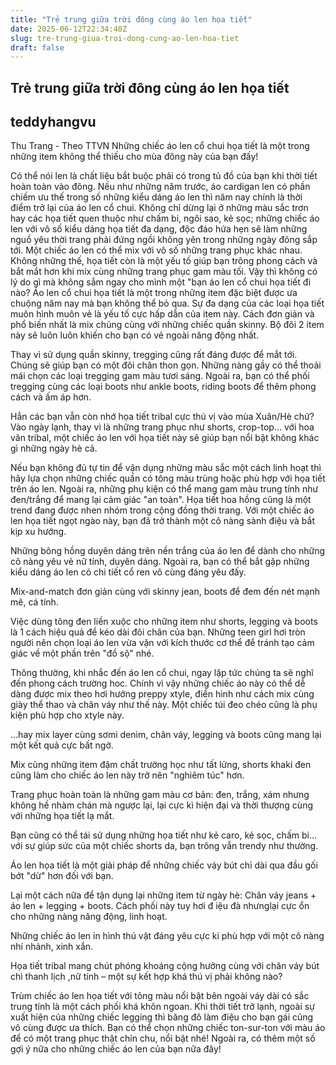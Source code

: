 ```yaml
---
title: "Trẻ trung giữa trời đông cùng áo len họa tiết"
date: 2025-06-12T22:34:40Z
slug: tre-trung-giua-troi-dong-cung-ao-len-hoa-tiet
draft: false
---
```


## Trẻ trung giữa trời đông cùng áo len họa tiết

## teddyhangvu

Thu Trang - Theo TTVN
Những chiếc áo len cổ chui họa tiết là một trong những item không thể thiếu cho mùa đông này của bạn đấy!

Có thể nói  len là chất liệu bắt buộc phải có trong tủ đồ của bạn khi thời tiết hoàn toàn vào đông. Nếu như những năm trước, áo cardigan len có phần chiếm ưu thế trong số những kiểu dáng áo len thì năm nay chính là thời điểm trở lại của áo len cổ chui. Không chỉ dừng lại ở những màu sắc trơn hay các họa tiết quen thuộc như chấm bi, ngôi sao, kẻ sọc; những chiếc áo len với vô số kiểu dáng họa tiết đa dạng, độc đáo hứa hẹn sẽ làm những nguồ yêu thời trang phải đứng ngồi không yên trong những ngày đông sắp tới.
Một chiếc áo len có thể mix với vô số những trang phục khác nhau. Không những thế, họa tiết còn là một yếu tố giúp bạn trông phong cách và bắt mắt hơn khi mix cùng những trang phục gam màu tối. Vậy thì không có lý do gì mà không sắm ngay cho mình một "bạn áo len cổ chui họa tiết đi nào?
Áo len cổ chui họa tiết là một trong những item đặc biệt được ưa chuộng năm nay mà bạn không thể bỏ qua. Sự đa dạng của các loại họa tiết muôn hình muôn vẻ là yếu tố cực hấp dẫn của item này. 
Cách đơn giản và phổ biến nhất là mix chúng cùng với những chiếc quần skinny. Bộ đôi 2 item này sẽ luôn luôn khiến cho bạn có vẻ ngoài năng động nhất.


Thay vì sử dụng quần skinny, tregging cũng rất đáng được để mắt tới. Chúng sẽ giúp bạn có một đôi chân thon gọn. Những nàng gầy có thể thoải mái chọn các loại tregging gam màu tươi sáng. Ngoài ra, bạn có thể phối tregging cùng các loại boots như ankle boots, riding boots để thêm phong cách và ấm áp hơn.


Hẳn các bạn vẫn còn nhớ họa tiết tribal  cực thú vị vào mùa Xuân/Hè chứ? Vào ngày lạnh, thay vì là những trang phục như  shorts, crop-top… với hoa văn tribal, một chiếc áo len với họa tiết này sẽ giúp bạn nổi bật không khác gì những ngày hè cả.


Nếu bạn không đủ tự tin để vận dụng những màu sắc một cách linh hoạt thì hãy lựa chọn những chiếc quần có tông màu trùng hoặc phù hợp với họa tiết trên áo len. Ngoài ra, những phụ kiện có thể mang gam màu trung tính như đen/trắng để mang lại cảm giác "an toàn". 
Họa tiết hoa hồng cũng là một trend đang được nhen nhóm trong cộng đồng thời trang. Với một chiếc áo len họa tiết ngọt ngào này, bạn đã trở thành một cô nàng sành điệu và bắt kịp xu hướng.
 
Những bông hồng duyên dáng trên nền trắng của áo len để dành cho những cô nàng yêu vẻ nữ tính, duyên dáng. Ngoài ra, bạn có thể bắt gặp những kiểu dáng áo len có chi tiết cổ ren vô cùng đáng yêu đấy.
 

Mix-and-match đơn giản cùng với skinny jean, boots để đem đến nét mạnh mẽ, cá tính.
 

Việc dùng tông đen liền xuộc cho những item như shorts, legging và boots là 1 cách hiệu quả để kéo dài đôi chân của bạn. Những teen girl hơi tròn người nên chọn loại áo len vừa vặn với kích thước cơ thể để tránh tạo cảm giác về một phần trên "đồ sộ" nhé.


Thông thường, khi nhắc đến áo len cổ chui, ngay lập tức chúng ta sẽ nghĩ đến phong cách trường hoc. Chính vì vậy những chiếc áo này có thể dễ dàng được mix theo hơi hướng preppy xtyle, điển hình như cách mix cùng giày thể thao và chân váy như thế này. Một chiếc túi đeo chéo cũng là phụ kiện phù hợp cho xtyle này.
 
…hay mix layer cùng sơmi denim, chân váy, legging và boots cũng mang lại một kết quả cực bất ngờ.


Mix cùng những item đậm chất trường học như tất lửng, shorts khaki đen cũng làm cho chiếc áo len này trở nên "nghiêm túc" hơn.


Trang phục hoàn toàn là những gam màu cơ bản: đen, trắng, xám nhưng không hề nhàm chán mà ngược lại, lại cực kì hiện đại và thời thượng cùng với những họa tiết lạ mắt.
 

Bạn cũng có thể tái sử dụng những họa tiết như kẻ caro, kẻ sọc, chấm bi... với sự giúp sức của một chiếc shorts da, bạn trông vẫn trendy như thường.
 

Áo len họa tiết là một giải pháp để những chiếc váy bút chì dài qua đầu gối bớt "dừ" hơn đối với bạn.
 

Lại một cách nữa để tận dụng lại những item từ ngày hè: Chân váy jeans + áo len + legging + boots. Cách phối này tuy hơi đ
iệu đà nhưnglại cực ổn cho những nàng năng động, linh hoạt.


Những chiếc áo len in hình thú vật đáng yêu cực ki phù hợp với một cô nàng nhí nhảnh, xinh xắn.


Họa tiết tribal mang chút phóng khoáng cộng hưởng cùng với chân váy bút chì thanh lịch ,nữ tính – một sự kết hợp khá thú vị phải không nào?


 Trùm chiếc áo len họa tiết với tông màu nổi bật bên ngoài váy dài có sắc trung tính là một cách phối khá khôn ngoan. Khi thời tiết trở lạnh, ngoài sự xuất hiện của những chiếc legging thì băng đô làm điệu cho bạn gái cũng vô cùng được ưa thích. Bạn có thể chọn những chiếc ton-sur-ton với màu áo để có một trang phục thật chỉn chu, nổi bật nhé!
Ngoài ra, có thêm một số gợi ý nữa cho những chiếc áo len của bạn nữa đây!